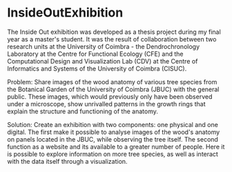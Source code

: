 # InsideOutExhibition
The Inside Out exhibition was developed as a thesis project during my final year as a master's student.
It was the result of collaboration between two research units at the University of Coimbra - the Dendrochronology Laboratory at the Centre for Functional Ecology (CFE) and the Computational Design and Visualization Lab (CDV) at the Centre of Informatics and Systems of the University of Coimbra (CISUC).

Problem: Share images of the wood anatomy of various tree species from the Botanical Garden of the University of Coimbra (JBUC) with the general public. These images, which would previously only have been observed under a microscope, show unrivalled patterns in the growth rings that explain the structure and functioning of the anatomy.

Solution: Create an exhibition with two components: one physical and one digital. The first make it possible to analyse images of the wood's anatomy on panels located in the JBUC, while observing the tree itself. The second function as a website and its available to a greater number of people. Here it is possible to explore information on more tree species, as well as interact with the data itself through a visualization.
